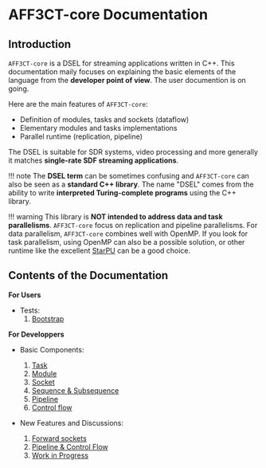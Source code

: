 # AFF3CT-core Documentation

## Introduction

`AFF3CT-core` is a DSEL for streaming applications written in C++. This 
documentation maily focuses on explaining the basic elements of the language 
from the **developer point of view**. The user documention is on going.

Here are the main features of `AFF3CT-core`:

- Definition of modules, tasks and sockets (dataflow)
- Elementary modules and tasks implementations
- Parallel runtime (replication, pipeline)

The DSEL is suitable for SDR systems, video processing and more generally it 
matches **single-rate SDF streaming applications**.

!!! note
    The **DSEL term** can be sometimes confusing and `AFF3CT-core` can also be
    seen as a **standard C++ library**. The name "DSEL" comes from the ability 
    to write **interpreted Turing-complete programs** using the C++ library.

!!! warning
    This library is **NOT intended to address data and task parallelisms**.
    `AFF3CT-core` focus on replication and pipeline parallelisms. For data 
    parallelism, `AFF3CT-core` combines well with OpenMP. If you look for task
    parallelism, using OpenMP can also be a possible solution, or other runtime 
    like the excellent [StarPU](https://starpu.gitlabpages.inria.fr) can be a 
    good choice.

## Contents of the Documentation

**For Users**

  - Tests:
    1. [Bootstrap](tests_bootstrap.md)

**For Developpers**

 - Basic Components:
    1. [Task](task.md)
    2. [Module](module.md)
    3. [Socket](socket.md)
    4. [Sequence & Subsequence](sequence.md)
    5. [Pipeline](pipeline.md)  
    6. [Control flow](switcher.md)

 - New Features and Discussions:
    1. [Forward sockets](socket_fwd.md)
    2. [Pipeline & Control Flow](pipeline_ctrl_flow.md)
    3. [Work in Progress](wip.md)

